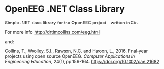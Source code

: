 # OpenEEG .NET Class Library
 Simple .NET class library for the OpenEEG project - written in C#.

For more info: http://drtimcollins.com/eeg.html

and:

Collins, T., Woolley, S.I., Rawson, N.C. and Haroon, L., 2016.
Final‐year projects using open source OpenEEG.
_Computer Applications in Engineering Education_, 24(1), pp.156-164.
https://doi.org/10.1002/cae.21682

